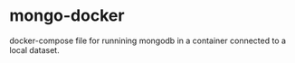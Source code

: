 # mongo-docker
docker-compose file for runnining mongodb in a container connected to a local dataset.

